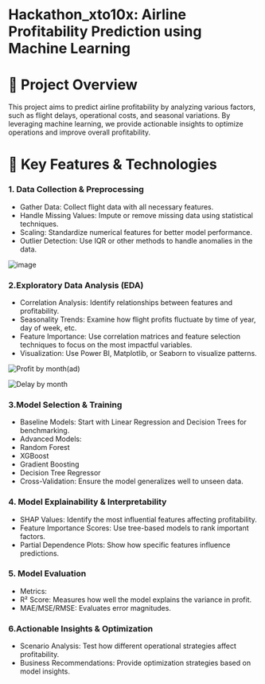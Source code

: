 # Hackathon_xto10x: Airline Profitability Prediction using Machine Learning

# 📌 Project Overview
This project aims to predict airline profitability by analyzing various factors, such as flight delays, operational costs, and seasonal variations. By leveraging machine learning, we provide actionable insights to optimize operations and improve overall profitability.

# 🚀 Key Features & Technologies

### 1. Data Collection & Preprocessing
- Gather Data: Collect flight data with all necessary features.
- Handle Missing Values: Impute or remove missing data using statistical techniques.
- Scaling: Standardize numerical features for better model performance.
- Outlier Detection: Use IQR or other methods to handle anomalies in the data.

![image](https://github.com/user-attachments/assets/2790ebf0-ff15-42ec-bb78-f9a03d0290c3)


### 2.Exploratory Data Analysis (EDA)
- Correlation Analysis: Identify relationships between features and profitability.
- Seasonality Trends: Examine how flight profits fluctuate by time of year, day of week, etc.
- Feature Importance: Use correlation matrices and feature selection techniques to focus on the most impactful variables.
- Visualization: Use Power BI, Matplotlib, or Seaborn to visualize patterns.

![Profit by month(ad)](https://github.com/user-attachments/assets/a54096d4-bec6-408c-a14a-878a99c2e00a)

![Delay by month](https://github.com/user-attachments/assets/8ed3fb6c-9186-43c8-a402-5aa1fb8dd3bc)


### 3.Model Selection & Training
- Baseline Models: Start with Linear Regression and Decision Trees for benchmarking.
- Advanced Models:
- Random Forest
- XGBoost
- Gradient Boosting
- Decision Tree Regressor
- Cross-Validation: Ensure the model generalizes well to unseen data.


### 4. Model Explainability & Interpretability
- SHAP Values: Identify the most influential features affecting profitability.
- Feature Importance Scores: Use tree-based models to rank important factors.
- Partial Dependence Plots: Show how specific features influence predictions.

### 5. Model Evaluation
- Metrics:
- R² Score: Measures how well the model explains the variance in profit.
- MAE/MSE/RMSE: Evaluates error magnitudes.



### 6.Actionable Insights & Optimization
- Scenario Analysis: Test how different operational strategies affect profitability.
- Business Recommendations: Provide optimization strategies based on model insights.
